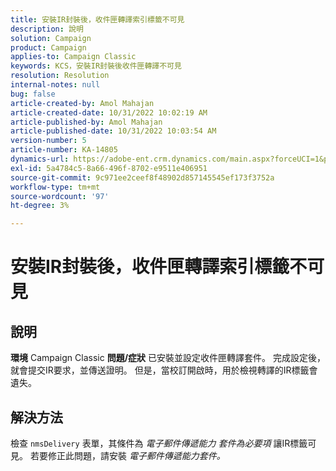 ```yaml
---
title: 安裝IR封裝後，收件匣轉譯索引標籤不可見
description: 說明
solution: Campaign
product: Campaign
applies-to: Campaign Classic
keywords: KCS，安裝IR封裝後收件匣轉譯不可見
resolution: Resolution
internal-notes: null
bug: false
article-created-by: Amol Mahajan
article-created-date: 10/31/2022 10:02:19 AM
article-published-by: Amol Mahajan
article-published-date: 10/31/2022 10:03:54 AM
version-number: 5
article-number: KA-14805
dynamics-url: https://adobe-ent.crm.dynamics.com/main.aspx?forceUCI=1&pagetype=entityrecord&etn=knowledgearticle&id=81ef1618-0359-ed11-9561-6045bd006079
exl-id: 5a4784c5-8a66-496f-8702-e9511e406951
source-git-commit: 9c971ee2ceef8f48902d857145545ef173f3752a
workflow-type: tm+mt
source-wordcount: '97'
ht-degree: 3%

---
```


# 安裝IR封裝後，收件匣轉譯索引標籤不可見

## 說明

<b>環境</b>
Campaign Classic
<b>問題/症狀</b>
已安裝並設定收件匣轉譯套件。 完成設定後，就會提交IR要求，並傳送證明。 但是，當校訂開啟時，用於檢視轉譯的IR標籤會遺失。


## 解決方法


檢查 `nmsDelivery` 表單，其條件為 *電子郵件傳遞能力* *套件為必要項* 讓IR標籤可見。 若要修正此問題，請安裝 *電子郵件傳遞能力套件。*
